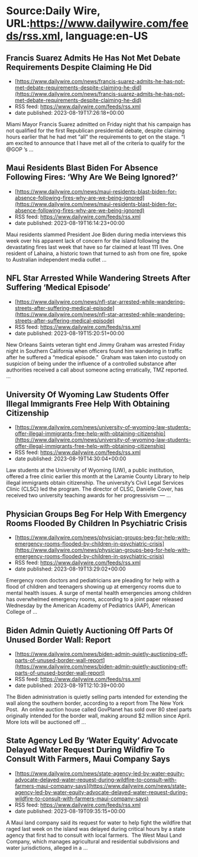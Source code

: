 # Source:Daily Wire, URL:https://www.dailywire.com/feeds/rss.xml, language:en-US

## Francis Suarez Admits He Has Not Met Debate Requirements Despite Claiming He Did
 - [https://www.dailywire.com/news/francis-suarez-admits-he-has-not-met-debate-requirements-despite-claiming-he-did](https://www.dailywire.com/news/francis-suarez-admits-he-has-not-met-debate-requirements-despite-claiming-he-did)
 - RSS feed: https://www.dailywire.com/feeds/rss.xml
 - date published: 2023-08-19T17:26:18+00:00

Miami Mayor Francis Suarez admitted on Friday night that his campaign has not qualified for the first Republican presidential debate, despite claiming hours earlier that he had met &#8220;all&#8221; the requirements to get on the stage. &#8220;I am excited to announce that I have met all of the criteria to qualify for the @GOP ’s ...

## Maui Residents Blast Biden For Absence Following Fires: ‘Why Are We Being Ignored?’
 - [https://www.dailywire.com/news/maui-residents-blast-biden-for-absence-following-fires-why-are-we-being-ignored](https://www.dailywire.com/news/maui-residents-blast-biden-for-absence-following-fires-why-are-we-being-ignored)
 - RSS feed: https://www.dailywire.com/feeds/rss.xml
 - date published: 2023-08-19T16:14:23+00:00

Maui residents slammed President Joe Biden during media interviews this week over his apparent lack of concern for the island following the devastating fires last week that have so far claimed at least 111 lives. One resident of Lahaina, a historic town that turned to ash from one fire, spoke to Australian independent media outlet ...

## NFL Star Arrested While Wandering Streets After Suffering ‘Medical Episode’
 - [https://www.dailywire.com/news/nfl-star-arrested-while-wandering-streets-after-suffering-medical-episode](https://www.dailywire.com/news/nfl-star-arrested-while-wandering-streets-after-suffering-medical-episode)
 - RSS feed: https://www.dailywire.com/feeds/rss.xml
 - date published: 2023-08-19T15:20:51+00:00

New Orleans Saints veteran tight end Jimmy Graham was arrested Friday night in Southern California when officers found him wandering in traffic after he suffered a “medical episode.”  Graham was taken into custody on suspicion of being under the influence of a controlled substance after authorities received a call about someone acting erratically, TMZ reported. ...

## University Of Wyoming Law Students Offer Illegal Immigrants Free Help With Obtaining Citizenship
 - [https://www.dailywire.com/news/university-of-wyoming-law-students-offer-illegal-immigrants-free-help-with-obtaining-citizenship](https://www.dailywire.com/news/university-of-wyoming-law-students-offer-illegal-immigrants-free-help-with-obtaining-citizenship)
 - RSS feed: https://www.dailywire.com/feeds/rss.xml
 - date published: 2023-08-19T14:30:04+00:00

Law students at the University of Wyoming (UW), a public institution, offered a free clinic earlier this month at the Laramie County Library to help illegal immigrants obtain citizenship. The university’s Civil Legal Services Clinic (CLSC) led the program. The director of CLSC, Danielle Cover, has received two university teaching awards for her progressivism — ...

## Physician Groups Beg For Help With Emergency Rooms Flooded By Children In Psychiatric Crisis
 - [https://www.dailywire.com/news/physician-groups-beg-for-help-with-emergency-rooms-flooded-by-children-in-psychiatric-crisis](https://www.dailywire.com/news/physician-groups-beg-for-help-with-emergency-rooms-flooded-by-children-in-psychiatric-crisis)
 - RSS feed: https://www.dailywire.com/feeds/rss.xml
 - date published: 2023-08-19T13:29:02+00:00

Emergency room doctors and pediatricians are pleading for help with a flood of children and teenagers showing up at emergency rooms due to mental health issues. A surge of mental health emergencies among children has overwhelmed emergency rooms, according to a joint paper released Wednesday by the American Academy of Pediatrics (AAP), American College of ...

## Biden Admin Quietly Auctioning Off Parts Of Unused Border Wall: Report
 - [https://www.dailywire.com/news/biden-admin-quietly-auctioning-off-parts-of-unused-border-wall-report](https://www.dailywire.com/news/biden-admin-quietly-auctioning-off-parts-of-unused-border-wall-report)
 - RSS feed: https://www.dailywire.com/feeds/rss.xml
 - date published: 2023-08-19T12:10:39+00:00

The Biden administration is quietly selling parts intended for extending the wall along the southern border, according to a report from The New York Post.  An online auction house called GovPlanet has sold over 80 steel parts originally intended for the border wall, making around $2 million since April. More lots will be auctioned off ...

## State Agency Led By ‘Water Equity’ Advocate Delayed Water Request During Wildfire To Consult With Farmers, Maui Company Says
 - [https://www.dailywire.com/news/state-agency-led-by-water-equity-advocate-delayed-water-request-during-wildfire-to-consult-with-farmers-maui-company-says](https://www.dailywire.com/news/state-agency-led-by-water-equity-advocate-delayed-water-request-during-wildfire-to-consult-with-farmers-maui-company-says)
 - RSS feed: https://www.dailywire.com/feeds/rss.xml
 - date published: 2023-08-19T09:35:15+00:00

A Maui land company said its request for water to help fight the wildfire that raged last week on the island was delayed during critical hours by a state agency that first had to consult with local farmers.  The West Maui Land Company, which manages agricultural and residential subdivisions and water jurisdictions, alleged in a ...

